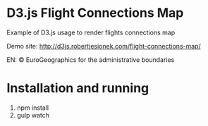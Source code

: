 # D3.js Flight Connections Map

Example of D3.js usage to render flights connections map

Demo site: http://d3js.robertjesionek.com/flight-connections-map/

EN: © EuroGeographics for the administrative boundaries

# Installation and running

1. npm install
2. gulp watch


